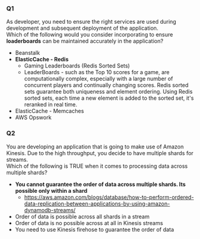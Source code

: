 ### Q1
As developer, you need to ensure the right services are used during development and subsequent deployment of the application.   
Which of the following would  you consider incorporating to ensure **loaderboards** can be maintained accurately in the application?
* Beanstalk
* **ElasticCache - Redis**
    * Gaming Leaderboards (Redis Sorted Sets)
    * LeaderBoards - such as the Top 10 scores for a game, are computationally complex, especially with a large number of concurrent players and continually changing scores. 
    Redis sorted sets guarantee both uniqueness and element ordering. Using Redis sorted sets, each time a new element is added to the sorted set, it's reranked in real time. 
* ElasticCache - Memcaches
* AWS Opswork

### Q2
You are developing an application that is going to make use of Amazon Kinesis. Due to the high throughput, you decide to have multiple shards for streams.  
Which of the following is TRUE when it comes to processing data across multiple shards? 
* **You cannot guarantee the order of data across multiple shards. Its possible only within a shard**
    * https://aws.amazon.com/blogs/database/how-to-perform-ordered-data-replication-between-applications-by-using-amazon-dynamodb-streams/
* Order of data is possible across all shards in a stream
* Order of data is no possible across at all in Kinesis streams
* You need to use Kinesis firehose to guarantee the order of data 
